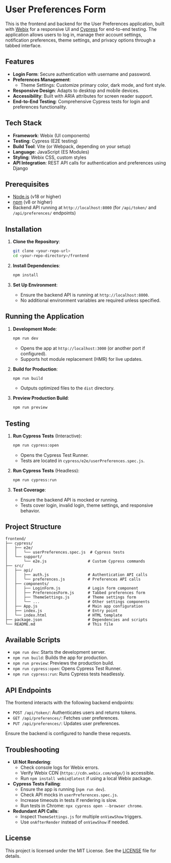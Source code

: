 # User Preferences Form

This is the frontend and backend for the User Preferences application, built with [Webix](https://webix.com/) for a responsive UI and [Cypress](https://www.cypress.io/) for end-to-end testing. The application allows users to log in, manage their account settings, notification preferences, theme settings, and privacy options through a tabbed interface.

## Features
- **Login Form**: Secure authentication with username and password.
- **Preferences Management**:
  - Theme Settings: Customize primary color, dark mode, and font style.
- **Responsive Design**: Adapts to desktop and mobile devices.
- **Accessibility**: Built with ARIA attributes for screen reader support.
- **End-to-End Testing**: Comprehensive Cypress tests for login and preferences functionality.

## Tech Stack
- **Framework**: Webix (UI components)
- **Testing**: Cypress (E2E testing)
- **Build Tool**: Vite (or Webpack, depending on your setup)
- **Language**: JavaScript (ES Modules)
- **Styling**: Webix CSS, custom styles
- **API Integration**: REST API calls for authentication and preferences using Django

## Prerequisites
- [Node.js](https://nodejs.org/) (v18 or higher)
- [npm](https://www.npmjs.com/) (v8 or higher)
- Backend API running at `http://localhost:8000` (for `/api/token/` and `/api/preferences/` endpoints)

## Installation
1. **Clone the Repository**:
   ```bash
   git clone <your-repo-url>
   cd <your-repo-directory>/frontend
   ```

2. **Install Dependencies**:
   ```bash
   npm install
   ```

3. **Set Up Environment**:
   - Ensure the backend API is running at `http://localhost:8000`.
   - No additional environment variables are required unless specified.

## Running the Application
1. **Development Mode**:
   ```bash
   npm run dev
   ```
   - Opens the app at `http://localhost:3000` (or another port if configured).
   - Supports hot module replacement (HMR) for live updates.

2. **Build for Production**:
   ```bash
   npm run build
   ```
   - Outputs optimized files to the `dist` directory.

3. **Preview Production Build**:
   ```bash
   npm run preview
   ```

## Testing
1. **Run Cypress Tests** (Interactive):
   ```bash
   npm run cypress:open
   ```
   - Opens the Cypress Test Runner.
   - Tests are located in `cypress/e2e/userPreferences.spec.js`.

2. **Run Cypress Tests** (Headless):
   ```bash
   npm run cypress:run
   ```

3. **Test Coverage**:
   - Ensure the backend API is mocked or running.
   - Tests cover login, invalid login, theme settings, and responsive behavior.

## Project Structure
```
frontend/
├── cypress/
│   ├── e2e/
│   │   └── userPreferences.spec.js  # Cypress tests
│   └── support/
│       └── e2e.js                  # Custom Cypress commands
├── src/
│   ├── api/
│   │   ├── auth.js                 # Authentication API calls
│   │   └── preferences.js          # Preferences API calls
│   ├── components/
│   │   ├── LoginForm.js            # Login form component
│   │   ├── PreferencesForm.js      # Tabbed preferences form
│   │   ├── ThemeSettings.js        # Theme settings form
│   │   └── ...                     # Other settings components
│   ├── App.js                      # Main app configuration
│   ├── index.js                    # Entry point
│   └── index.html                  # HTML template
├── package.json                    # Dependencies and scripts
└── README.md                       # This file
```

## Available Scripts
- `npm run dev`: Starts the development server.
- `npm run build`: Builds the app for production.
- `npm run preview`: Previews the production build.
- `npm run cypress:open`: Opens Cypress Test Runner.
- `npm run cypress:run`: Runs Cypress tests headlessly.

## API Endpoints
The frontend interacts with the following backend endpoints:
- `POST /api/token/`: Authenticates users and returns tokens.
- `GET /api/preferences/`: Fetches user preferences.
- `PUT /api/preferences/`: Updates user preferences.

Ensure the backend is configured to handle these requests.

## Troubleshooting
- **UI Not Rendering**:
  - Check console logs for Webix errors.
  - Verify Webix CDN (`https://cdn.webix.com/edge/`) is accessible.
  - Run `npm install webix@latest` if using a local Webix package.
- **Cypress Tests Failing**:
  - Ensure the app is running (`npm run dev`).
  - Check API mocks in `userPreferences.spec.js`.
  - Increase timeouts in tests if rendering is slow.
  - Run tests in Chrome: `npx cypress open --browser chrome`.
- **Redundant API Calls**:
  - Inspect `ThemeSettings.js` for multiple `onViewShow` triggers.
  - Use `onAfterRender` instead of `onViewShow` if needed.


## License
This project is licensed under the MIT License. See the [LICENSE](LICENSE) file for details.
